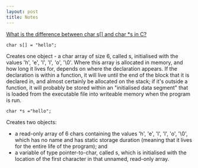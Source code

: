 ```yaml
---
layout: post
title: Notes
---
```


[What is the difference between char s[] and char *s in C?](http://stackoverflow.com/questions/1704407/what-is-the-difference-between-char-s-and-char-s-in-c)

	char s[] = "hello";
Creates one object - a char array of size 6, called s, initialised with the values 'h', 'e', 'l', 'l', 'o', '\0'. Where this array is allocated in memory, and how long it lives for, depends on where the declaration appears. If the declaration is within a function, it will live until the end of the block that it is declared in, and almost certainly be allocated on the stack; if it's outside a function, it will probably be stored within an "initialised data segment" that is loaded from the executable file into writeable memory when the program is run.

	char *s ="hello";
Creates two objects:
- a read-only array of 6 chars containing the values 'h', 'e', 'l', 'l', 'o', '\0', which has no name and has static storage duration (meaning that it lives for the entire life of the program); and
- a variable of type pointer-to-char, called s, which is initialised with the location of the first character in that unnamed, read-only array.
